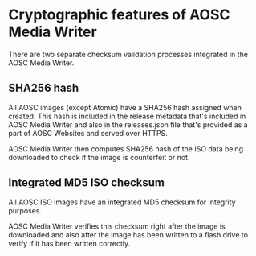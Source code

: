 # Cryptographic features of AOSC Media Writer

There are two separate checksum validation processes integrated in the AOSC Media Writer.

## SHA256 hash

All AOSC images (except Atomic) have a SHA256 hash assigned when created. This hash is included in the release metadata that's included in AOSC Media Writer and also in the releases.json file that's provided as a part of AOSC Websites and served over HTTPS.

AOSC Media Writer then computes SHA256 hash of the ISO data being downloaded to check if the image is counterfeit or not.

## Integrated MD5 ISO checksum

All AOSC ISO images have an integrated MD5 checksum for integrity purposes.

AOSC Media Writer verifies this checksum right after the image is downloaded and also after the image has been written to a flash drive to verify if it has been written correctly.
